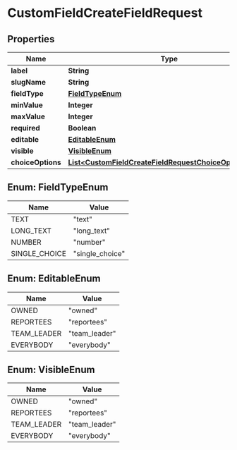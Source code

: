 

# CustomFieldCreateFieldRequest


## Properties

| Name | Type | Description | Notes |
|------------ | ------------- | ------------- | -------------|
|**label** | **String** |  |  |
|**slugName** | **String** |  |  |
|**fieldType** | [**FieldTypeEnum**](#FieldTypeEnum) |  |  |
|**minValue** | **Integer** |  |  [optional] |
|**maxValue** | **Integer** |  |  [optional] |
|**required** | **Boolean** |  |  |
|**editable** | [**EditableEnum**](#EditableEnum) |  |  |
|**visible** | [**VisibleEnum**](#VisibleEnum) |  |  |
|**choiceOptions** | [**List&lt;CustomFieldCreateFieldRequestChoiceOptionsInner&gt;**](CustomFieldCreateFieldRequestChoiceOptionsInner.md) |  |  [optional] |



## Enum: FieldTypeEnum

| Name | Value |
|---- | -----|
| TEXT | &quot;text&quot; |
| LONG_TEXT | &quot;long_text&quot; |
| NUMBER | &quot;number&quot; |
| SINGLE_CHOICE | &quot;single_choice&quot; |



## Enum: EditableEnum

| Name | Value |
|---- | -----|
| OWNED | &quot;owned&quot; |
| REPORTEES | &quot;reportees&quot; |
| TEAM_LEADER | &quot;team_leader&quot; |
| EVERYBODY | &quot;everybody&quot; |



## Enum: VisibleEnum

| Name | Value |
|---- | -----|
| OWNED | &quot;owned&quot; |
| REPORTEES | &quot;reportees&quot; |
| TEAM_LEADER | &quot;team_leader&quot; |
| EVERYBODY | &quot;everybody&quot; |



